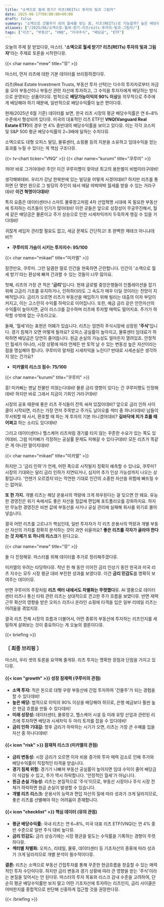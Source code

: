 ```yaml
---
title: "소액으로 월세 받기? 리츠(REITs) 투자의 빛과 그림자"
date: 2025-06-17T00:00:00+09:00
draft: false
summary: "소액으로 건물주가 되어 월세를 받는 꿈, 리츠(REITs)로 가능할까? 높은 배당수익률의 이면에 숨겨진 금리 리스크와 원금 손실 가능성까지, 세 명의 소녀가 리츠 투자의 모든 것을 파헤친다."
aliases: ["/2025/06/소액으로-월세-받기-리츠reits-투자의-빛과-그림자/"]
tags: ["리츠", "부동산", "VNQ", "미국주식", "배당금", "ETF"]
---
```


<p>오늘의 주제 잘 받았다뮤, 마스터. <strong>'소액으로 월세 받기? 리츠(REITs) 투자의 빛과 그림자'</strong>라는 주제로 토론을 시작한다뮤.</p>
{{< char name="mew" title="뮤" >}}
<p>마스터, 먼저 리츠에 대한 기본 데이터를 브리핑하겠다뮤.</p>
<p>리츠(Real Estate Investment Trusts, 부동산 투자 신탁)는 다수의 투자자로부터 자금을 모아 부동산이나 부동산 관련 자산에 투자하고, 그 수익을 투자자에게 배당하는 방식으로 운영되는 상품이다뮤. 법적으로 <strong>배당가능이익의 90% 이상</strong>을 의무적으로 주주에게 배당해야 하기 때문에, 일반적으로 배당수익률이 높은 편이다뮤.</p>
<p>현재(2025년 6월 기준) 데이터를 보면, 한국 리츠 시장의 평균 배당수익률은 연 6~8% 수준에서 형성되어 있다뮤. 미국의 대표적인 리츠 ETF인 <strong>VNQ(Vanguard Real Estate ETF)</strong>의 경우 연 4% 중반대의 배당수익률을 보이고 있다뮤. 이는 각각 코스피 및 S&P 500 평균 배당수익률의 2~3배에 달하는 수치다뮤.</p>
<p>소액으로도 대형 오피스 빌딩, 물류센터, 쇼핑몰 등의 지분을 소유하고 임대수익을 얻는 효과를 누릴 수 있다는 게 핵심 구조다뮤.</p>
{{< tv-chart ticker="VNQ" >}}
{{< char name="kurumi" title="쿠루미" >}}
<p>꺄아! 바로 그거야데비! 주인! 이건 쿠루미쨩이 찾아낸 최고의 용돈벌이 비법이라구데비!</p>
<p>생각해봐데비. 우리가 강남 한복판에 있는 빌딩을 어떻게 사겠어데비? 하지만 리츠를 통하면 단 몇만 원으로 그 빌딩의 주인이 돼서 매달 따박따박 월세를 받을 수 있는 거라구데비! <strong>이건 혁명이다데비!</strong></p>
<p>특히 요즘은 데이터센터나 스마트 물류창고처럼 4차 산업혁명 시대에 꼭 필요한 부동산에 투자하는 리츠들이 인기가 많아데비! 이런 곳들은 앞으로 성장성이 무궁무진해서, 월세 같은 배당금은 물론이고 주가 상승으로 인한 시세차익까지 두둑하게 챙길 수 있을 거다데비!</p>
<p>귀찮게 세입자 관리할 필요도 없고, 세금 문제도 간단하고! 초 완벽한 재테크 아니냐데비?!</p>
<ul><li><strong>쿠루미의 가슴이 시키는 투자지수: 95/100</strong></li></ul>
{{< char name="mikael" title="미카엘" >}}
<p>잠깐만요, 쿠루미. 그런 달콤한 말로 인간을 현혹하면 곤란합니다. 인간이 '소액으로 월세 받기'라는 환상에 빠져 간과할 수 있는 것들이 너무 많아요.</p>
<p>첫째, 리츠의 가장 큰 적은 <strong>'금리'</strong>입니다. 현재 글로벌 중앙은행들이 인플레이션을 잡기 위해 고금리 기조를 유지하거나, 인하하더라도 그 속도가 매우 더딜 것이라는 전망이 지배적입니다. 금리가 오르면 리츠가 부동산을 매입하기 위해 빌리는 대출의 이자 부담이 커지고, 이는 고스란히 수익률 하락으로 이어집니다. 또한, 예금 금리 같은 안전자산의 수익률이 높아지면, 굳이 리스크를 감수하며 리츠에 투자할 매력도 떨어지죠. 주가가 하락할 수밖에 없는 구조라고요.</p>
<p>둘째, '월세'라는 표현은 어폐가 있습니다. 리츠는 엄연히 주식시장에 상장된 <strong>'주식'</strong>입니다. 경기 침체가 오면 어떻게 될까요? 오피스 공실률이 높아지고, 물류센터 임대료가 하락하면 배당금은 당연히 줄어듭니다. 원금 손실의 가능성도 얼마든지 열려있죠. 안정적인 월세가 아니라, 시장 상황에 따라 언제든 반 토막 날 수 있는 변동성 높은 자산이라는 점을 명심해야 합니다. 쿠루미의 말처럼 시세차익을 노린다? 반대로 시세손실은 생각하지 않는 건가요?</p>
<ul><li><strong>미카엘의 리스크 점수: 75/100</strong></li></ul>
{{< char name="kurumi" title="쿠루미" >}}
<p>흥! 미카삐는 맨날 찬물만 끼얹는다데비! 물론 금리 영향이 있다는 건 쿠루미쨩도 인정해데비! 하지만 바로 그래서 지금이 기회인 거라구데비!</p>
<p>시장의 공포 때문에 좋은 리츠 주식들이 잔뜩 싸져 있잖아데비? 앞으로 금리 인하 사이클이 시작되면, 리츠는 가장 먼저 주목받고 주가도 날아오를 섹터 중 하나다데비! 남들이 무서워할 때 사서, 환호할 때 파는 게 투자의 기본 아니겠어데비? <strong>길바닥에 피가 흐를 때 어쩌고</strong> 하는 소리도 있다데비!</p>
<p>그리고 데이터센터나 헬스케어 리츠처럼 경기를 타지 않는 꾸준한 수요가 있는 쪽도 있어데비. 그럼 미카삐가 걱정하는 공실률 문제도 피해갈 수 있다구데비! 모든 리츠가 똑같은 게 아니란 말이지데비!</p>
{{< char name="mikael" title="미카엘" >}}
<p>하지만 그 '금리 인하'가 언제, 어떤 폭으로 시작될지 정확히 예측할 수 있나요, 쿠루미? 시장의 기대와는 달리 금리 인하가 지연되거나, 심지어 추가 인상 가능성까지 나오는 상황입니다. '언젠가 오르겠지'라는 막연한 기대로 인간의 소중한 자산을 위험에 빠뜨릴 수는 없어요.</p>
<p><strong>또 한 가지.</strong> 개별 리츠는 해당 운용사의 역량에 크게 좌우된다는 걸 잊으면 안 돼요. 유능한 경영진은 위기 속에서도 좋은 자산을 헐값에 편입해 포트폴리오를 강화하지요. 하지만 무능한 경영진은 비싼 값에 부동산을 사거나 공실 관리에 실패해 회사를 위기로 몰아넣습니다.</p>
<p>결국 어떤 리츠를 고르냐가 핵심인데, 일반 투자자가 각 리츠 운용사의 역량과 개별 부동산 자산의 가치를 정확히 분석하는 것이 과연 쉬울까요? <strong>좋은 리츠를 각자가 골라야 한다는 것 자체가 또 하나의 리스크</strong>가 된다고요.</p>
{{< char name="mew" title="뮤" >}}
<p>둘 다 진정해뮤. 마스터를 위해 데이터를 추가로 정리해주겠다뮤.</p>
<p>미카엘의 우려는 타당하다뮤. 작년 한 해 동안 이어진 금리 인상기 동안 한국과 미국 리츠 지수는 모두 시장 평균 대비 부진한 성과를 보였다뮤. 이건 <strong>금리 민감도</strong>를 명확히 보여주는 데이터뮤.</p>
<p>반면 쿠루미의 주장처럼 <strong>리츠 섹터 내에서도 차별화는 뚜렷했다</strong>뮤. AI 열풍으로 데이터센터 리츠나 통신 타워 관련 리츠는 상대적으로 견고한 주가 흐름을 보였다뮤. 반면 재택근무 확산의 영향을 받은 오피스 리츠나 온라인 쇼핑에 타격을 입은 일부 리테일 리츠는 어려움을 겪었지뮤.</p>
<p>결국 리츠 전체 시장의 흐름과 더불어서, 어떤 종류의 부동산에 투자하는 리츠인지를 세밀하게 살펴보는 것이 중요하다는 게 오늘의 결론이다뮤.</p>

{{< briefing >}}
<h3><strong>〔 최종 브리핑 〕</strong></h3>
<p>마스터, 우리 셋의 토론을 요약해 줄게뮤. 리츠 투자는 명확한 장점과 단점을 가지고 있다뮤.</p>

<h4><span class="svg-icon">{{< icon "growth" >}}</span> 성장 잠재력 (쿠루미의 관점)</h4>
<ul>
    <li><strong>소액 투자:</strong> 적은 돈으로 대형 우량 부동산에 간접 투자하여 '건물주'가 되는 경험을 할 수 있다데비!</li>
    <li><strong>높은 배당:</strong> 법적으로 이익의 90% 이상을 배당해야 하므로, 은행 예금보다 훨씬 높은 현금 흐름을 만들 수 있다데비!</li>
    <li><strong>미래 성장성:</strong> 데이터센터, 물류창고, 헬스케어 시설 등 미래 유망 산업과 관련된 리츠에 투자하면 배당과 시세차익 두 마리 토끼를 잡을 수 있다데비!</li>
    <li><strong>금리 인하 기대감:</strong> 향후 금리가 하락하는 시기가 오면, 리츠는 가장 큰 수혜를 입을 자산 중 하나다데비!</li>
</ul>

<h4><span class="svg-icon">{{< icon "risk" >}}</span> 잠재적 리스크 (미카엘의 관점)</h4>
<ul>
    <li><strong>금리 변동성:</strong> 시장 금리가 오르면 이자 비용 증가와 투자 매력 감소로 인해 주가와 배당수익률이 직접적인 타격을 받습니다.</li>
    <li><strong>경기 침체 위험:</strong> 경기가 나빠져 부동산 공실률이 높아지면 임대 수익이 줄어 배당금이 삭감될 수 있고, 주가 역시 하락합니다. '안정적인 월세'가 아닙니다.</li>
    <li><strong>원금 손실 가능성:</strong> 리츠는 본질적으로 '주식'이므로, 부동산 시장이나 주식 시장 전체가 하락하면 원금 손실이 발생할 수 있습니다.</li>
    <li><strong>개별 리츠 리스크:</strong> 운용사의 능력과 편입 자산의 질에 따라 성과가 크게 달라지므로, 좋은 리츠를 선별해야 하는 어려움이 존재합니다.</li>
</ul>

<h4><span class="svg-icon">{{< icon "checklist" >}}</span> 핵심 데이터 (뮤의 관점)</h4>
<ul>
    <li><strong>평균 배당수익률:</strong> 국내 리츠는 연 6~8%, 미국 대표 리츠 ETF(VNQ)는 연 4% 중반 수준으로 일반 주식 대비 높다뮤.</li>
    <li><strong>금리 민감도:</strong> 금리 상승기에는 시장 평균을 밑도는 수익률을 기록하는 경향이 뚜렷하다뮤.</li>
    <li><strong>섹터별 차별화:</strong> 오피스, 리테일, 물류, 데이터센터 등 기초자산의 종류에 따라 성과가 크게 달라지므로 개별 분석이 필수적이다뮤.</li>
</ul>

<div class="final-conclusion">
    <p><strong>결론:</strong> 리츠는 소액으로 부동산 간접투자를 통해 꾸준한 현금흐름을 창출할 수 있는 매력적인 투자 수단이다뮤. 하지만 금리 변동과 경기 상황에 따라 큰 영향을 받는 '주식'이라는 본질을 잊어서는 안 된다뮤. 마스터의 투자 목표와 리스크 감내 수준을 고려하여, 단순히 평균 배당수익률만 보지 말고 어떤 기초자산에 투자하는 리츠인지, 금리 사이클은 어떠한지를 종합적으로 판단해 신중하게 접근할 것을 권장한다뮤.</p>
</div>
{{< /briefing >}}